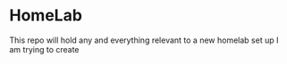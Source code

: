 # HomeLab
This repo will hold any and everything relevant to a new homelab set up I am trying to create
